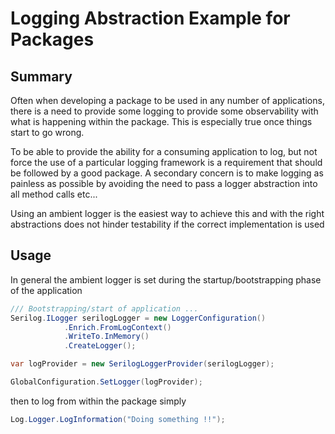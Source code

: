 # Logging Abstraction Example for Packages

## Summary

Often when developing a package to be used in any number of applications, there is a need to provide some logging to 
provide some observability with what is happening within the package. This is especially true once things start to go
wrong.

To be able to provide the ability for a consuming application to log, but not force the use of a particular logging framework is a requirement
that should be followed by a good package. A secondary concern is to make logging as painless as possible by avoiding the need to pass a logger
abstraction into all method calls etc...

Using an ambient logger is the easiest way to achieve this and with the right abstractions does not hinder testability if the correct implementation is used

## Usage

In general the ambient logger is set during the startup/bootstrapping phase of the application

```csharp
/// Bootstrapping/start of application ...
Serilog.ILogger serilogLogger = new LoggerConfiguration()
            .Enrich.FromLogContext()
            .WriteTo.InMemory()
            .CreateLogger();

var logProvider = new SerilogLoggerProvider(serilogLogger);

GlobalConfiguration.SetLogger(logProvider);
```

then to log from within the package simply

```csharp
Log.Logger.LogInformation("Doing something !!");
```